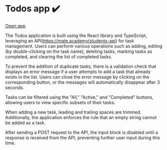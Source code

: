 # Todos app ✔️

[Open app](https://wita-shchurko.github.io/todos)

The Todos application is built using the React library and TypeScript, leveraging an API(https://mate.academy/students-api) for task management. Users can perform various operations such as adding, editing (by double-clicking on the task name), deleting tasks, marking tasks as completed, and clearing the list of completed tasks.

To prevent the addition of duplicate tasks, there is a validation check that displays an error message if a user attempts to add a task that already exists in the list. Users can close the error message by clicking on the corresponding button, or the messages will automatically disappear after 3 seconds.

Tasks can be filtered using the "All," "Active," and "Completed" buttons, allowing users to view specific subsets of their tasks.

When adding a new task, leading and trailing spaces are trimmed. Additionally, the application enforces the rule that an empty string cannot be added as a task.

After sending a POST request to the API, the input block is disabled until a response is received from the API, preventing further user input during this time.